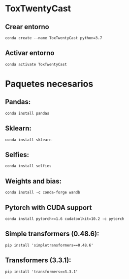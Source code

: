 # ToxTwentyCast

## Crear entorno
`conda create --name ToxTwentyCast python=3.7`

## Activar entorno

`conda activate ToxTwentyCast `

# Paquetes necesarios
## Pandas:

`conda install pandas`

## Sklearn:
`conda install sklearn`

## Selfies:
`conda install selfies`

## Weights and bias:
`conda install -c conda-forge wandb`


## Pytorch with CUDA support

`conda install pytorch>=1.6 cudatoolkit=10.2 -c pytorch`

## Simple transformers (0.48.6):

`pip install 'simpletransformers==0.48.6'`

## Transformers (3.3.1):

`pip install 'transformers==3.3.1'`
